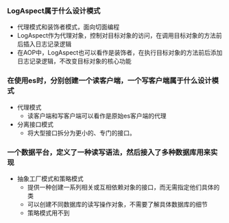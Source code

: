 ### LogAspect属于什么设计模式
+ 代理模式和装饰者模式，面向切面编程
+ LogAspect作为代理对象，控制对目标对象的访问，在调用目标对象的方法前后插入日志记录逻辑
+ 在AOP中，LogAspect也可以看作是装饰者，在执行目标对象的方法前后添加日志记录逻辑，不改变目标对象的核心功能

### 在使用es时，分别创建一个读客户端，一个写客户端属于什么设计模式
+ 代理模式
  + 读客户端和写客户端可以看作是原始es客户端的代理
+ 分离接口模式
  + 将大型接口拆分为更小的、专门的接口。

### 一个数据平台，定义了一种读写语法，然后接入了多种数据库用来实现
+ 抽象工厂模式和策略模式
  + 提供一种创建一系列相关或互相依赖对象的接口，而无需指定他们具体的类
  + 可以创建不同数据库的读写操作对象，不需要了解具体数据库的细节
  + 策略模式用不到